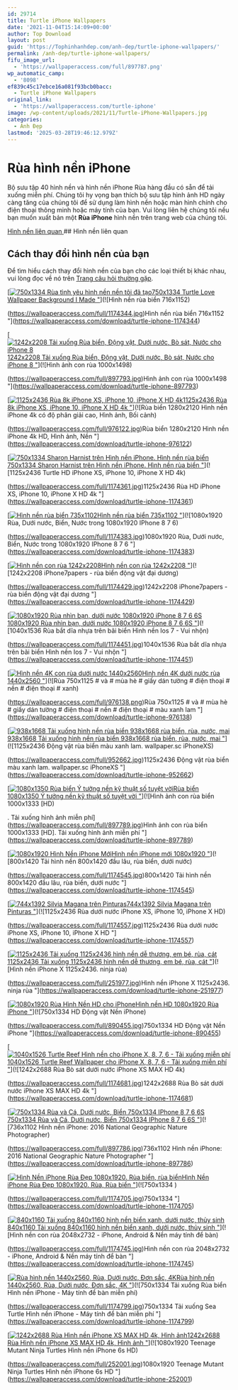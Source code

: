 ```yaml
---
id: 29714
title: Turtle iPhone Wallpapers
date: '2021-11-04T15:14:09+00:00'
author: Top Download
layout: post
guid: 'https://Tophinhanhdep.com/anh-dep/turtle-iphone-wallpapers/'
permalink: /anh-dep/turtle-iphone-wallpapers/
fifu_image_url:
  - 'https://wallpaperaccess.com/full/897787.png'
wp_automatic_camp:
  - '8098'
ef839c45c17ebce16a081f93bcb0bacc:
  - Turtle iPhone Wallpapers
original_link:
  - 'https://wallpaperaccess.com/turtle-iphone'
image: /wp-content/uploads/2021/11/Turtle-iPhone-Wallpapers.jpg
categories:
  - Ảnh Đẹp
lastmod: '2025-03-28T19:46:12.979Z'
---
```

# Rùa hình nền iPhone

Bộ sưu tập 40 hình nền và hình nền iPhone Rùa hàng đầu có sẵn để tải xuống miễn phí. Chúng tôi hy vọng bạn thích bộ sưu tập hình ảnh HD ngày càng tăng của chúng tôi để sử dụng làm hình nền hoặc màn hình chính cho điện thoại thông minh hoặc máy tính của bạn. Vui lòng liên hệ chúng tôi nếu bạn muốn xuất bản một **Rùa iPhone** hình nền trên trang web của chúng tôi.

[Hình nền liên quan ](#related) ## Hình nền liên quan

## Cách thay đổi hình nền của bạn

Để tìm hiểu cách thay đổi hình nền của bạn cho các loại thiết bị khác nhau, vui lòng đọc về nó trên [Trang câu hỏi thường gặp](https://tophinhanhdep.com/faq/).

  
[[![750x1334 Rùa tình yêu hình nền nền tôi đã tạo](https://wallpaperaccess.com/full/897787.png)750x1334 Turtle Love Wallpaper Background I Made "](https://wallpaperaccess.com/download/turtle-iphone-897787)](![Hình nền rùa biển 716x1152)

(https://wallpaperaccess.com/full/1174344.jpg)Hình nền rùa biển 716x1152 "](https://wallpaperaccess.com/download/turtle-iphone-1174344)

[[![1242x2208 Tải xuống Rùa biển, Động vật, Dưới nước, Bò sát, Nước cho iPhone 8](https://wallpaperaccess.com/full/976134.jpg)1242x2208 Tải xuống Rùa biển, Động vật, Dưới nước, Bò sát, Nước cho iPhone 8 "](https://wallpaperaccess.com/download/turtle-iphone-976134)](![Hình ảnh con rùa 1000x1498)

(https://wallpaperaccess.com/full/897793.jpg)Hình ảnh con rùa 1000x1498 "](https://wallpaperaccess.com/download/turtle-iphone-897793)

[[![1125x2436 Rùa 8k iPhone XS, iPhone 10, iPhone X HD 4k](https://wallpaperaccess.com/full/1174348.jpg)1125x2436 Rùa 8k iPhone XS, iPhone 10, iPhone X HD 4k "](https://wallpaperaccess.com/download/turtle-iphone-1174348)](![Rùa biển 1280x2120 Hình nền iPhone 4k có độ phân giải cao, Hình ảnh, Bối cảnh)

(https://wallpaperaccess.com/full/976122.jpg)Rùa biển 1280x2120 Hình nền iPhone 4k HD, Hình ảnh, Nền "](https://wallpaperaccess.com/download/turtle-iphone-976122)

[[![750x1334 Sharon Harnist trên Hình nền iPhone.  Hình nền rùa biển](https://wallpaperaccess.com/full/949959.jpg)750x1334 Sharon Harnist trên Hình nền iPhone. Hình nền rùa biển "](https://wallpaperaccess.com/download/turtle-iphone-949959)](![1125x2436 Turtle HD iPhone XS, iPhone 10, iPhone X HD 4k)

(https://wallpaperaccess.com/full/1174361.jpg)1125x2436 Rùa HD iPhone XS, iPhone 10, iPhone X HD 4k "](https://wallpaperaccess.com/download/turtle-iphone-1174361)

[[![Hình nền rùa biển 735x1102](https://wallpaperaccess.com/full/1174375.jpg)Hình nền rùa biển 735x1102 "](https://wallpaperaccess.com/download/turtle-iphone-1174375)](![1080x1920 Rùa, Dưới nước, Biển, Nước trong 1080x1920 IPhone 8 7 6)

(https://wallpaperaccess.com/full/1174383.jpg)1080x1920 Rùa, Dưới nước, Biển, Nước trong 1080x1920 IPhone 8 7 6 "](https://wallpaperaccess.com/download/turtle-iphone-1174383)

[[![Hình nền con rùa 1242x2208](https://wallpaperaccess.com/full/1174408.jpg)Hình nền con rùa 1242x2208 "](https://wallpaperaccess.com/download/turtle-iphone-1174408)](![1242x2208 iPhone7papers - rùa biển động vật đại dương)

(https://wallpaperaccess.com/full/1174429.jpg)1242x2208 iPhone7papers - rùa biển động vật đại dương "](https://wallpaperaccess.com/download/turtle-iphone-1174429)

[[![1080x1920 Rùa nhìn bạn, dưới nước 1080x1920 iPhone 8 7 6 6S](https://wallpaperaccess.com/full/1174438.jpg)1080x1920 Rùa nhìn bạn, dưới nước 1080x1920 iPhone 8 7 6 6S "](https://wallpaperaccess.com/download/turtle-iphone-1174438)](![1040x1536 Rùa bắt dĩa nhựa trên bãi biển Hình nền Ios 7 - Vui nhộn)

(https://wallpaperaccess.com/full/1174451.jpg)1040x1536 Rùa bắt dĩa nhựa trên bãi biển Hình nền Ios 7 - Vui nhộn "](https://wallpaperaccess.com/download/turtle-iphone-1174451)

[[![Hình nền 4K con rùa dưới nước 1440x2560](https://wallpaperaccess.com/full/1174461.jpg)Hình nền 4K dưới nước rùa 1440x2560 "](https://wallpaperaccess.com/download/turtle-iphone-1174461)](![Rùa 750x1125 # và # mùa hè # giấy dán tường # điện thoại # nền # điện thoại # xanh)

(https://wallpaperaccess.com/full/976138.png)Rùa 750x1125 # và # mùa hè # giấy dán tường # điện thoại # nền # điện thoại # màu xanh lam "](https://wallpaperaccess.com/download/turtle-iphone-976138)

[[![938x1668 Tải xuống hình nền rùa biển 938x1668 rùa biển, rùa, nước, mai](https://wallpaperaccess.com/full/1174473.jpg)938x1668 Tải xuống hình nền rùa biển 938x1668 rùa biển, rùa, nước, mai "](https://wallpaperaccess.com/download/turtle-iphone-1174473)](![1125x2436 Động vật rùa biển màu xanh lam.  wallpaper.sc iPhoneXS)

(https://wallpaperaccess.com/full/952662.jpg)1125x2436 Động vật rùa biển màu xanh lam. wallpaper.sc iPhoneXS "](https://wallpaperaccess.com/download/turtle-iphone-952662)

[[![1080x1350 Rùa biển Ý tưởng nền kỹ thuật số tuyệt vời](https://wallpaperaccess.com/full/1174502.jpg)Rùa biển 1080x1350 Ý tưởng nền kỹ thuật số tuyệt vời "](https://wallpaperaccess.com/download/turtle-iphone-1174502)](![Hình ảnh con rùa biển 1000x1333 [HD)

.  Tải xuống hình ảnh miễn phí](https://wallpaperaccess.com/full/897789.jpg)Hình ảnh con rùa biển 1000x1333 \[HD\]. Tải xuống hình ảnh miễn phí "](https://wallpaperaccess.com/download/turtle-iphone-897789)

[[![1080x1920 Hình Nền iPhone Mới](https://wallpaperaccess.com/full/1174526.jpg)Hình nền iPhone mới 1080x1920 "](https://wallpaperaccess.com/download/turtle-iphone-1174526)](![800x1420 Tải hình nền 800x1420 đầu lâu, rùa biển, dưới nước)

(https://wallpaperaccess.com/full/1174545.jpg)800x1420 Tải hình nền 800x1420 đầu lâu, rùa biển, dưới nước "](https://wallpaperaccess.com/download/turtle-iphone-1174545)

[[![744x1392 Silvia Magana trên Pinturas](https://wallpaperaccess.com/full/976133.png)744x1392 Silvia Magana trên Pinturas "](https://wallpaperaccess.com/download/turtle-iphone-976133)](![1125x2436 Rùa dưới nước iPhone XS, iPhone 10, iPhone X HD)

(https://wallpaperaccess.com/full/1174557.jpg)1125x2436 Rùa dưới nước iPhone XS, iPhone 10, iPhone X HD "](https://wallpaperaccess.com/download/turtle-iphone-1174557)

[[![1125x2436 Tải xuống 1125x2436 hình nền dễ thương, em bé, rùa, cát](https://wallpaperaccess.com/full/1174564.jpg)1125x2436 Tải xuống 1125x2436 hình nền dễ thương, em bé, rùa, cát "](https://wallpaperaccess.com/download/turtle-iphone-1174564)](![Hình nền iPhone X 1125x2436.  ninja rùa)

(https://wallpaperaccess.com/full/251977.jpg)Hình nền iPhone X 1125x2436. ninja rùa "](https://wallpaperaccess.com/download/turtle-iphone-251977)

[[![1080x1920 Rùa Hình Nền HD cho iPhone](https://wallpaperaccess.com/full/1174629.jpg)Hình nền HD 1080x1920 Rùa iPhone "](https://wallpaperaccess.com/download/turtle-iphone-1174629)](![750x1334 HD Động vật Nền iPhone)

(https://wallpaperaccess.com/full/890455.jpg)750x1334 HD Động vật Nền iPhone "](https://wallpaperaccess.com/download/turtle-iphone-890455)

[[![1040x1526 Turtle Reef Hình nền cho iPhone X, 8, 7, 6 - Tải xuống miễn phí](https://wallpaperaccess.com/full/952693.jpg)1040x1526 Turtle Reef Wallpaper cho iPhone X, 8, 7, 6 - Tải xuống miễn phí "](https://wallpaperaccess.com/download/turtle-iphone-952693)](![1242x2688 Rùa Bò sát dưới nước iPhone XS MAX HD 4k)

(https://wallpaperaccess.com/full/1174681.jpg)1242x2688 Rùa Bò sát dưới nước iPhone XS MAX HD 4k "](https://wallpaperaccess.com/download/turtle-iphone-1174681)

[[![750x1334 Rùa và Cá, Dưới nước, Biển 750x1334 IPhone 8 7 6 6S](https://wallpaperaccess.com/full/1174692.jpg)750x1334 Rùa và Cá, Dưới nước, Biển 750x1334 IPhone 8 7 6 6S "](https://wallpaperaccess.com/download/turtle-iphone-1174692)](![736x1102 Hình nền iPhone: 2016 National Geographic Nature Photographer)

(https://wallpaperaccess.com/full/897786.jpg)736x1102 Hình nền iPhone: 2016 National Geographic Nature Photographer "](https://wallpaperaccess.com/download/turtle-iphone-897786)

[[![Hình Nền iPhone Rùa Đẹp 1080x1920.  Rùa biển, rùa biển](https://wallpaperaccess.com/full/1174701.jpg)Hình Nền iPhone Rùa Đẹp 1080x1920. Rùa, Rùa biển "](https://wallpaperaccess.com/download/turtle-iphone-1174701)](![750x1334 )

(https://wallpaperaccess.com/full/1174705.jpg)750x1334 "](https://wallpaperaccess.com/download/turtle-iphone-1174705)

[[![840x1160 Tải xuống 840x1160 hình nền biển xanh, dưới nước, thủy sinh](https://wallpaperaccess.com/full/1174710.jpg)840x1160 Tải xuống 840x1160 hình nền biển xanh, dưới nước, thủy sinh "](https://wallpaperaccess.com/download/turtle-iphone-1174710)](![Hình nền con rùa 2048x2732 - iPhone, Android & Nền máy tính để bàn)

(https://wallpaperaccess.com/full/1174745.jpg)Hình nền con rùa 2048x2732 - iPhone, Android &amp; Nền máy tính để bàn "](https://wallpaperaccess.com/download/turtle-iphone-1174745)

[[![Rùa hình nền 1440x2560, Rùa, Dưới nước, Đơn sắc, 4K](https://wallpaperaccess.com/full/1174765.jpg)Rùa hình nền 1440x2560, Rùa, Dưới nước, Đơn sắc, 4K "](https://wallpaperaccess.com/download/turtle-iphone-1174765)](![750x1334 Tải xuống Rùa biển Hình nền iPhone - Máy tính để bàn miễn phí)

(https://wallpaperaccess.com/full/1174799.jpg)750x1334 Tải xuống Sea Turtle Hình nền iPhone - Máy tính để bàn miễn phí "](https://wallpaperaccess.com/download/turtle-iphone-1174799)

[[![1242x2688 Rùa Hình nền iPhone XS MAX HD 4k, Hình ảnh](https://wallpaperaccess.com/full/1174827.jpg)1242x2688 Rùa Hình nền iPhone XS MAX HD 4k, Hình ảnh "](https://wallpaperaccess.com/download/turtle-iphone-1174827)](![1080x1920 Teenage Mutant Ninja Turtles Hình nền iPhone 6s HD)

(https://wallpaperaccess.com/full/252001.jpg)1080x1920 Teenage Mutant Ninja Turtles Hình nền iPhone 6s HD "](https://wallpaperaccess.com/download/turtle-iphone-252001)
